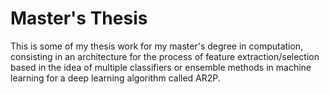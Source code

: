 # Master's Thesis

This is some of my thesis work for my master's degree in computation, consisting in an architecture for the process of feature extraction/selection based in the idea of multiple classifiers or ensemble methods in machine learning for a deep learning algorithm called AR2P.
